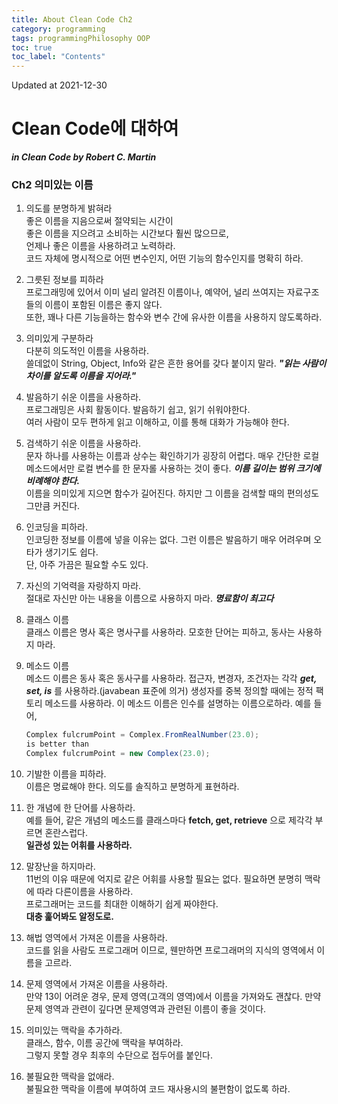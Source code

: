```yaml
---
title: About Clean Code Ch2
category: programming
tags: programmingPhilosophy OOP
toc: true
toc_label: "Contents"
---
```


Updated at 2021-12-30

# Clean Code에 대하여

**_in Clean Code by Robert C. Martin_**

### Ch2 의미있는 이름

1. 의도를 분명하게 밝혀라  
   좋은 이름을 지음으로써 절약되는 시간이  
   좋은 이름을 지으려고 소비하는 시간보다 훨씬 많으므로,  
   언제나 좋은 이름을 사용하려고 노력하라.  
   코드 자체에 명시적으로 어떤 변수인지, 어떤 기능의 함수인지를
   명확히 하라.

2. 그릇된 정보를 피하라  
   프로그래밍에 있어서 이미 널리 알려진 이름이나, 예약어,
   널리 쓰여지는 자료구조 들의 이름이 포함된 이름은 좋지 않다.  
   또한, 꽤나 다른 기능을하는 함수와 변수 간에 유사한 이름을 사용하지 않도록하라.

3. 의미있게 구분하라  
   다분히 의도적인 이름을 사용하라.  
   쓸데없이 String, Object, Info와 같은 흔한 용어를 갖다 붙이지 말라. **_"읽는 사람이 차이를 알도록 이름을 지어라."_**

4. 발음하기 쉬운 이름을 사용하라.  
   프로그래밍은 사회 활동이다. 발음하기 쉽고, 읽기 쉬워야한다.  
   여러 사람이 모두 편하게 읽고 이해하고, 이를 통해 대화가 가능해야 한다.

5. 검색하기 쉬운 이름을 사용하라.  
   문자 하나를 사용하는 이름과 상수는 확인하기가 굉장히 어렵다.
   매우 간단한 로컬 메소드에서만 로컬 변수를 한 문자롤 사용하는 것이 좋다. **_이름 길이는 범위 크기에 비례해야 한다._**  
   이름을 의미있게 지으면 함수가 길어진다. 하지만 그 이름을 검색할 때의 편의성도 그만큼 커진다.

6. 인코딩을 피하라.  
   인코딩한 정보를 이름에 넣을 이유는 없다. 그런 이름은 발음하기 매우 어려우며 오타가 생기기도 쉽다.  
   단, 아주 가끔은 필요할 수도 있다.

7. 자신의 기억력을 자랑하지 마라.  
   절대로 자신만 아는 내용을 이름으로 사용하지 마라. **_명료함이 최고다_**

8. 클래스 이름  
   클래스 이름은 명사 혹은 명사구를 사용하라. 모호한 단어는 피하고, 동사는 사용하지 마라.

9. 메소드 이름  
   메소드 이름은 동사 혹은 동사구를 사용하라. 접근자, 변경자, 조건자는 각각 **_get, set, is_** 를 사용하라.(javabean 표준에 의거) 생성자를 중복 정의할 때에는 정적 팩토리 메소드를 사용하라. 이 메소드 이름은 인수를 설명하는 이름으로하라. 예를 들어,
   ```java
   Complex fulcrumPoint = Complex.FromRealNumber(23.0);
   is better than
   Complex fulcrumPoint = new Complex(23.0);
   ```

10. 기발한 이름을 피하라.  
    이름은 명료해야 한다. 의도를 솔직하고 분명하게 표현하라.

11. 한 개념에 한 단어를 사용하라.  
    예를 들어, 같은 개념의 메소드를 클래스마다 **fetch, get, retrieve** 으로 제각각 부르면 혼란스럽다.  
    **일관성 있는 어휘를 사용하라.**

12. 말장난을 하지마라.  
    11번의 이유 때문에 억지로 같은 어휘를 사용할 필요는 없다. 필요하면 분명히 맥락에 따라 다른이름을 사용하라.  
    프로그래머는 코드를 최대한 이해하기 쉽게 짜야한다.  
    **대충 훑어봐도 알정도로.**

13. 해법 영역에서 가져온 이름을 사용하라.  
    코드를 읽을 사람도 프로그래머 이므로, 웬만하면 프로그래머의 지식의 영역에서 이름을 고르라.

14. 문제 영역에서 가져온 이름을 사용하라.  
    만약 13이 어려운 경우, 문제 영역(고객의 영역)에서 이름을 가져와도 괜찮다. 만약 문제 영역과 관련이 깊다면 문제영역과 관련된 이름이 좋을 것이다.

15. 의미있는 맥락을 추가하라.  
    클래스, 함수, 이름 공간에 맥락을 부여하라.  
    그렇지 못할 경우 최후의 수단으로 접두어를 붙인다.

16. 불필요한 맥락을 없애라.  
    불필요한 맥락을 이름에 부여하여 코드 재사용시의 불편함이 없도록 하라.
